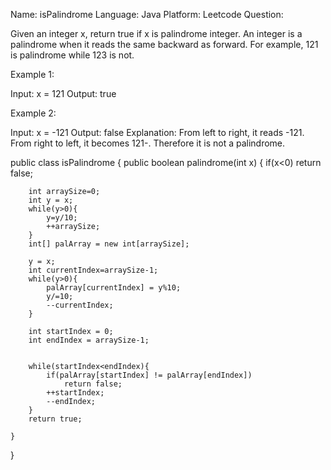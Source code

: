
Name: isPalindrome
Language: Java
Platform: Leetcode
Question: 

Given an integer x, return true if x is palindrome integer.
An integer is a palindrome when it reads the same backward as forward. For example, 121 is palindrome while 123 is not.

Example 1:

Input: x = 121
Output: true

Example 2:

Input: x = -121
Output: false
Explanation: From left to right, it reads -121. From right to left, it becomes 121-. Therefore it is not a palindrome.


public class isPalindrome {
	public boolean palindrome(int x) {
        if(x<0)
            return false;
        
        int arraySize=0;
        int y = x;
        while(y>0){
            y=y/10;
            ++arraySize;            
        }
        int[] palArray = new int[arraySize];
        
        y = x;
        int currentIndex=arraySize-1;
        while(y>0){
            palArray[currentIndex] = y%10;
            y/=10;
            --currentIndex;
        }
        
        int startIndex = 0;
        int endIndex = arraySize-1;
        
        
        while(startIndex<endIndex){
            if(palArray[startIndex] != palArray[endIndex])
                return false;
            ++startIndex;
            --endIndex;
        }
        return true;
        
    }
}
